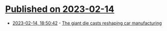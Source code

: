 # [Published on 2023-02-14](index.md)

* [2023-02-14, 18:50:42](https://news.ycombinator.com/item?id=34794088) - [The giant die casts reshaping car manufacturing](https://www.reuters.com/business/autos-transportation/gigapresses-giant-die-casts-reshaping-car-manufacturing-2023-02-10/)
